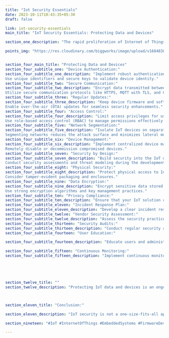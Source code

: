 ```yaml
---
title: "Iot Security Essentials"
date: 2023-10-11T10:43:35+05:30
draft: false

link: iot-security-essentials
main_title: "IoT Security Essentials: Protecting Data and Devices"

section_one_description: "The rapid proliferation of Internet of Things (IoT) devices has brought convenience and efficiency to our lives, but it has also raised significant security concerns. Protecting IoT data and devices is paramount to ensure privacy, prevent breaches, and maintain the integrity of connected systems. Here are some IoT security essentials to safeguard your data and devices."

points_img: "https://res.cloudinary.com/biggworks/image/upload/v1684838348/Group_11544_lwrsg0.png"


section_four_main_title: "Protecting Data and Devices"
section_four_subtitle_one: "Device Authentication:"
section_four_subtitle_one_description: "Implement robust authentication mechanisms to ensure that only authorized devices can access your network.
Use unique identifiers and secure keys to validate device identity."
section_four_subtitle_two: "Secure Communication:"
section_four_subtitle_two_description: "Encrypt data transmitted between devices and servers to prevent eavesdropping.
Utilize secure communication protocols like HTTPS, MQTT with TLS, and CoAP with DTLS."
section_four_subtitle_three: "Regular Updates:"
section_four_subtitle_three_description: "Keep device firmware and software up to date to patch known vulnerabilities.
Enable over-the-air (OTA) updates for seamless security enhancements."
section_four_subtitle_four: "Access Control:"
section_four_subtitle_four_description: "Limit access privileges for users and devices based on roles and responsibilities.
Use role-based access control (RBAC) to manage permissions effectively."
section_four_subtitle_five: "Network Segmentation:"
section_four_subtitle_five_description: "Isolate IoT devices on separate network segments to contain potential breaches.
Segmenting networks reduces the attack surface and minimizes lateral movement for intruders."
section_four_subtitle_six: "Device Management:"
section_four_subtitle_six_description: "Implement centralized device management solutions to monitor device health and security.
Remotely disable or decommission compromised devices."
section_four_subtitle_seven: "Security by Design:"
section_four_subtitle_seven_description: "Build security into the IoT device's design and development process from the outset.
Conduct security assessments and threat modeling during the development phase."
section_four_subtitle_eight: "Physical Security:"
section_four_subtitle_eight_description: "Protect physical access to IoT devices to prevent tampering or theft.
Consider tamper-evident packaging and enclosures."
section_four_subtitle_nine: "Data Encryption:"
section_four_subtitle_nine_description: "Encrypt sensitive data stored on IoT devices to protect it in case of physical compromise.
Use strong encryption algorithms and key management practices."
section_four_subtitle_ten: "Privacy Compliance:"
section_four_subtitle_ten_description: "Ensure that your IoT solution complies with privacy regulations and standards, such as GDPR or CCPA. Implement data anonymization and consent management features."
section_four_subtitle_eleven: "Incident Response Plan:"
section_four_subtitle_eleven_description: "Develop a clear incident response plan to address security breaches promptly. Define roles and responsibilities for handling security incidents."
section_four_subtitle_twelve: "Vendor Security Assessment:"
section_four_subtitle_twelve_description: "Assess the security practices of IoT device vendors before procurement. Choose vendors that prioritize security and provide regular updates."
section_four_subtitle_thirteen: "Security Audits:"
section_four_subtitle_thirteen_description: "Conduct regular security audits and penetration testing to identify vulnerabilities. Remediate discovered issues promptly."
section_four_subtitle_fourteen: "User Education:"

section_four_subtitle_fourteen_description: "Educate users and administrators about IoT security best practices and the risks associated with improper use. Promote password hygiene and the use of strong, unique passwords."

section_four_subtitle_fifteen: "Continuous Monitoring:"
section_four_subtitle_fifteen_description: "Implement continuous monitoring of network traffic and device behavior for anomaly detection. Use intrusion detection systems (IDS) and intrusion prevention systems (IPS) where appropriate."





section_twelve_title: ""
section_twelve_description: "Protecting IoT data and devices is an ongoing process that requires diligence and adaptability. By following these IoT security essentials and staying vigilant against emerging threats, you can help ensure the safety and reliability of your IoT ecosystem."



section_eleven_title: "Conclusion:"

section_eleven_description: "IoT security is not a one-size-fits-all approach, and the level of security required may vary depending on the specific use case and industry. Therefore, a risk-based approach to IoT security is essential to strike the right balance between usability and protection."

section_nineteen: "#IoT #InternetOfThings #EmbeddedSystems #FirmwareDevelopment #IoTDevelopment #IoTTechnology #EmbeddedProgramming #IoTInnovation #ConnectedDevices #EmbeddedDesign #HardwareDesign #IoTProjects #EmbeddedSolutions #IoTIndustry #FirmwareEngineering #IoTDesign #WirelessCommunication #EmbeddedSoftware #IoTApplications #IoTSecurity"

---
```


